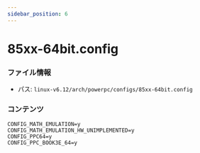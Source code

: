 ```yaml
---
sidebar_position: 6
---
```

# 85xx-64bit.config

### ファイル情報

- パス: `linux-v6.12/arch/powerpc/configs/85xx-64bit.config`

### コンテンツ

```config
CONFIG_MATH_EMULATION=y
CONFIG_MATH_EMULATION_HW_UNIMPLEMENTED=y
CONFIG_PPC64=y
CONFIG_PPC_BOOK3E_64=y

```
